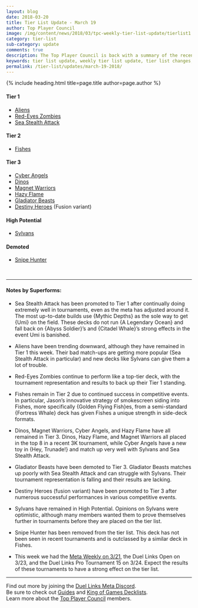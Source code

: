 ```yaml
---
layout: blog
date: 2018-03-20
title: Tier List Update - March 19
author: Top Player Council
image: /img/content/news/2018/03/tpc-weekly-tier-list-update/tierlist1.jpg
category: tier-list
sub-category: update
comments: true
description: The Top Player Council is back with a summary of the recent tier list update. Check out their decissions and reasoning to stay relevant in the current meta. This update includes changes to Sea Stealth Attack, Gladiator Beasts, Destiny Heroes and Snipe Hunter.
keywords: tier list update, weekly tier list update, tier list changes, buffs, nerfs, march 19 2018
permalink: /tier-list/updates/march-19-2018/
---
```


{% include heading.html title=page.title author=page.author %}

#### Tier 1
* [Aliens](/tier-list/deck-types/aliens/) 
* [Red-Eyes Zombies](/tier-list/deck-types/red-eyes-zombies/) 
* [Sea Stealth Attack](/tier-list/deck-types/sea-stealth-attack/)

#### Tier 2
* [Fishes](/tier-list/deck-types/fishes/) 

#### Tier 3
* [Cyber Angels](/tier-list/deck-types/cyber-angels/) 
* [Dinos](/tier-list/deck-types/dinos/) 
* [Magnet Warriors](/tier-list/deck-types/magnet-warriors/) 
* [Hazy Flame](/tier-list/deck-types/hazy-flame/) 
* [Gladiator Beasts](/tier-list/deck-types/gladiator-beasts/)
* [Destiny Heroes](/tier-list/deck-types/destiny-heroes/) (Fusion variant)

#### High Potential
* [Sylvans](/tier-list/deck-types/sylvans/) 

#### Demoted
* [Snipe Hunter](/tier-list/deck-types/snipe-hunter/)

<br>

---

#### Notes by Superforms:  

* Sea Stealth Attack has been promoted to Tier 1 after continually doing extremely well in tournaments, even as the meta has adjusted around it. The most up-to-date builds use {Mythic Depths} as the sole way to get {Umi} on the field. These decks do not run {A Legendary Ocean} and fall back on {Abyss Soldier}’s and {Citadel Whale}’s strong effects in the event Umi is banished.

* Aliens have been trending downward, although they have remained in Tier 1 this week. Their bad match-ups are getting more popular (Sea Stealth Attack in particular) and new decks like Sylvans can give them a lot of trouble.  

* Red-Eyes Zombies continue to perform like a top-tier deck, with the tournament representation and results to back up their Tier 1 standing.  

* Fishes remain in Tier 2 due to continued success in competitive events. In particular, Jason’s innovative strategy of smokescreen siding into Fishes, more specifically {Golden Flying Fish}es, from a semi-standard {Fortress Whale} deck has given Fishes a unique strength in side-deck formats.  

* Dinos, Magnet Warriors, Cyber Angels, and Hazy Flame have all remained in Tier 3. Dinos, Hazy Flame, and Magnet Warriors all placed in the top 8 in a recent 3K tournament, while Cyber Angels have a new toy in {Hey, Trunade!} and match up very well with Sylvans and Sea Stealth Attack.  

* Gladiator Beasts have been demoted to Tier 3. Gladiator Beasts matches up poorly with Sea Stealth Attack and can struggle with Sylvans. Their tournament representation is falling and their results are lacking.  

* Destiny Heroes (fusion variant) have been promoted to Tier 3 after numerous successful performances in various competitive events.  

* Sylvans have remained in High Potential. Opinions on Sylvans were optimistic, although many members wanted them to prove themselves further in tournaments before they are placed on the tier list.  

* Snipe Hunter has been removed from the tier list. This deck has not been seen in recent tournaments and is outclassed by a similar deck in Fishes.  

* This week we had the [Meta Weekly on 3/21](/tournaments/meta-weekly/12/report/), the Duel Links Open on 3/23, and the Duel Links Pro Tournament 15 on 3/24. Expect the results of these tournaments to have a strong effect on the tier list.  

---

Find out more by joining the [Duel Links Meta Discord](/community/).  
Be sure to check out [Guides](/guides/) and [King of Games Decklists](/top-decks/).  
Learn more about the [Top Player Council](/top-player-council/) members.  
